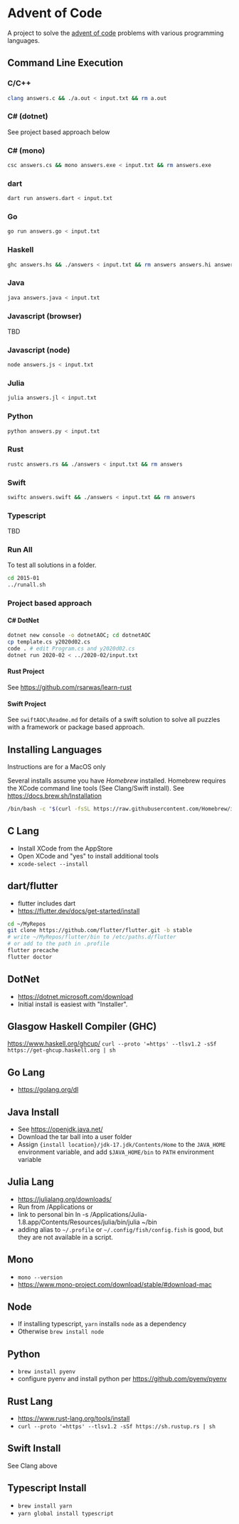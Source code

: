 # Advent of Code

A project to solve the
[advent of code](https://adventofcode.com)
problems with various programming languages.

## Command Line Execution

### C/C++

```sh
clang answers.c && ./a.out < input.txt && rm a.out
```

### C# (dotnet)

See project based approach below

### C# (mono)

```sh
csc answers.cs && mono answers.exe < input.txt && rm answers.exe
```

### dart

```sh
dart run answers.dart < input.txt
```

### Go

```sh
go run answers.go < input.txt
```

### Haskell

```sh
ghc answers.hs && ./answers < input.txt && rm answers answers.hi answers.o
```

### Java

```sh
java answers.java < input.txt
```

### Javascript (browser)

TBD

### Javascript (node)

```sh
node answers.js < input.txt
```

### Julia

```sh
julia answers.jl < input.txt
```

### Python

```sh
python answers.py < input.txt
```

### Rust

```sh
rustc answers.rs && ./answers < input.txt && rm answers
```

### Swift

```sh
swiftc answers.swift && ./answers < input.txt && rm answers
```

### Typescript

TBD

### Run All

To test all solutions in a folder.

```sh
cd 2015-01
../runall.sh
```

### Project based approach

#### C# DotNet

```sh
dotnet new console -o dotnetAOC; cd dotnetAOC
cp template.cs y2020d02.cs
code . # edit Program.cs and y2020d02.cs
dotnet run 2020-02 < ../2020-02/input.txt
```

#### Rust Project

See <https://github.com/rsarwas/learn-rust>

#### Swift Project

See `swiftAOC\Readme.md` for details of a swift solution to solve all puzzles
with a framework or package based approach.

## Installing Languages

Instructions are for a MacOS only

Several installs assume you have _Homebrew_ installed.
Homebrew requires the XCode command line tools (See Clang/Swift install).
See <https://docs.brew.sh/Installation>

```sh
/bin/bash -c "$(curl -fsSL https://raw.githubusercontent.com/Homebrew/install/HEAD/install.sh)"
```

## C Lang

* Install XCode from the AppStore
* Open XCode and "yes" to install additional tools
* `xcode-select --install`

## dart/flutter

* flutter includes dart
* <https://flutter.dev/docs/get-started/install>
  
```sh
cd ~/MyRepos
git clone https://github.com/flutter/flutter.git -b stable
# write ~/MyRepos/flutter/bin to /etc/paths.d/flutter
# or add to the path in .profile
flutter precache
flutter doctor
```

## DotNet

* <https://dotnet.microsoft.com/download>
* Initial install is easiest with "Installer".

## Glasgow Haskell Compiler (GHC)

<https://www.haskell.org/ghcup/>
`curl --proto '=https' --tlsv1.2 -sSf https://get-ghcup.haskell.org | sh`

## Go Lang

* <https://golang.org/dl>

## Java Install

* See <https://openjdk.java.net/>
* Download the tar ball into a user folder
* Assign `{install location}/jdk-17.jdk/Contents/Home` to the `JAVA_HOME`
  environment variable, and add `$JAVA_HOME/bin` to `PATH` environment variable

## Julia Lang

* <https://julialang.org/downloads/>
* Run from /Applications or
* link to personal bin ln -s /Applications/Julia-1.8.app/Contents/Resources/julia/bin/julia ~/bin
* adding alias to `~/.profile` or `~/.config/fish/config.fish` is good, but they are not
  available in a script.

## Mono

* `mono --version`
* <https://www.mono-project.com/download/stable/#download-mac>

## Node

* If installing typescript, `yarn` installs `node` as a dependency
* Otherwise `brew install node`

## Python

* `brew install pyenv`
* configure pyenv and install python per https://github.com/pyenv/pyenv

## Rust Lang

* <https://www.rust-lang.org/tools/install>
* `curl --proto '=https' --tlsv1.2 -sSf https://sh.rustup.rs | sh`

## Swift Install

See Clang above

## Typescript Install

* `brew install yarn`
* `yarn global install typescript`
